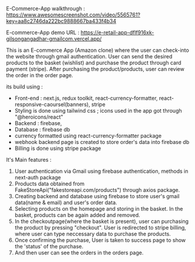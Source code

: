 E-Commerce-App walkthrough : https://www.awesomescreenshot.com/video/5565761?key=aa8c2746da222bc9888667ba433f4b34

E-commerce-App demo URL : https://e-retail-app-dflf916xk-gilsongangadhar-gmailcom.vercel.app/

This is an E-commerce App (Amazon clone) where the user can check-into the website through gmail authentication. User can send the desired products to the basket (wishlist) and purchase the product through card payment (stripe). After purchasing the product/products, user can review the order in the order page. 

its build using : 

* Front-end : next.js, redux toolkit, react-currency-formatter, react-responsive-caoursel(banners), stripe
* Styling is done using tailwind css ; icons used in the app got through "@heroicons/react"
* Backend : firebase,
* Database : firebase db
* currency formatted using react-currency-formatter package
* webhook backend page is created to store order's data into firebase db 
* Billing is done using stripe package

It's Main features : 

1. User authentication via Gmail using firebase authentication, methods in next-auth package
2. Products data obtained from FakeStoreApi("fakestoreapi.com/products") through axios package. 
3. Creating backend and database using firebase to store user's gmail data(name & email) and user's order data. 
4. Selecting products on the homepage and storing in the basket. In the basket, products can be again added and removed. 
5. In the checkoutpage(where the basket is present), user can purchasing the product by pressing "checkout". User is redirected to stripe billing, where user can type neccessary data to purchase the products. 
6. Once confirming the purchase, User is taken to success page to show the 'status' of the purchase.
7. And then user can see the orders in the orders page. 
